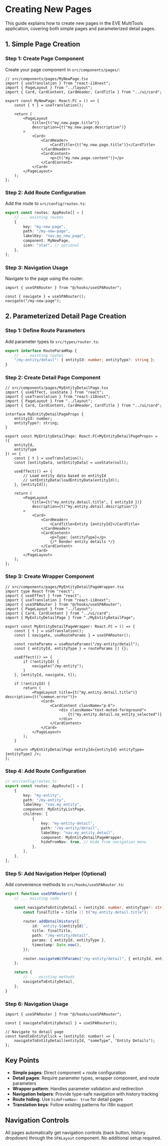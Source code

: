 # Creating New Pages

This guide explains how to create new pages in the EVE MultiTools application, covering both simple pages and parameterized detail pages.

## 1. Simple Page Creation

### Step 1: Create Page Component

Create your page component in `src/components/pages/`:

```tsx
// src/components/pages/MyNewPage.tsx
import { useTranslation } from "react-i18next";
import { PageLayout } from "../layout";
import { Card, CardContent, CardHeader, CardTitle } from "../ui/card";

export const MyNewPage: React.FC = () => {
    const { t } = useTranslation();

    return (
        <PageLayout
            title={t("my.new.page.title")}
            description={t("my.new.page.description")}
        >
            <Card>
                <CardHeader>
                    <CardTitle>{t("my.new.page.title")}</CardTitle>
                </CardHeader>
                <CardContent>
                    <p>{t("my.new.page.content")}</p>
                </CardContent>
            </Card>
        </PageLayout>
    );
};
```

### Step 2: Add Route Configuration

Add the route to `src/config/routes.ts`:

```typescript
export const routes: AppRoute[] = [
    // ... existing routes
    {
        key: "my-new-page",
        path: "/my-new-page",
        labelKey: "nav.my_new_page",
        component: MyNewPage,
        icon: "star", // optional
    },
];
```

### Step 3: Navigation Usage

Navigate to the page using the router:

```tsx
import { useSPARouter } from "@/hooks/useSPARouter";

const { navigate } = useSPARouter();
navigate("/my-new-page");
```

## 2. Parameterized Detail Page Creation

### Step 1: Define Route Parameters

Add parameter types to `src/types/router.ts`:

```typescript
export interface RouteParamMap {
    // ... existing routes
    "/my-entity/detail": { entityId: number; entityType?: string };
}
```

### Step 2: Create Detail Page Component

```tsx
// src/components/pages/MyEntityDetailPage.tsx
import { useEffect, useState } from "react";
import { useTranslation } from "react-i18next";
import { PageLayout } from "../layout";
import { Card, CardContent, CardHeader, CardTitle } from "../ui/card";

interface MyEntityDetailPageProps {
    entityId: number;
    entityType?: string;
}

export const MyEntityDetailPage: React.FC<MyEntityDetailPageProps> = ({ 
    entityId, 
    entityType 
}) => {
    const { t } = useTranslation();
    const [entityData, setEntityData] = useState(null);

    useEffect(() => {
        // Load entity data based on entityId
        // setEntityData(loadEntityData(entityId));
    }, [entityId]);

    return (
        <PageLayout
            title={t("my.entity.detail.title", { entityId })}
            description={t("my.entity.detail.description")}
        >
            <Card>
                <CardHeader>
                    <CardTitle>Entity {entityId}</CardTitle>
                </CardHeader>
                <CardContent>
                    <p>Type: {entityType}</p>
                    {/* Render entity details */}
                </CardContent>
            </Card>
        </PageLayout>
    );
};
```

### Step 3: Create Wrapper Component

```tsx
// src/components/pages/MyEntityDetailPageWrapper.tsx
import type React from "react";
import { useEffect } from "react";
import { useTranslation } from "react-i18next";
import { useSPARouter } from "@/hooks/useSPARouter";
import { PageLayout } from "../layout";
import { Card, CardContent } from "../ui/card";
import { MyEntityDetailPage } from "./MyEntityDetailPage";

export const MyEntityDetailPageWrapper: React.FC = () => {
    const { t } = useTranslation();
    const { navigate, useRouteParams } = useSPARouter();
    
    const routeParams = useRouteParams("/my-entity/detail");
    const { entityId, entityType } = routeParams || {};

    useEffect(() => {
        if (!entityId) {
            navigate("/my-entity");
        }
    }, [entityId, navigate, t]);

    if (!entityId) {
        return (
            <PageLayout title={t("my.entity.detail.title")} description={t("common.error")}>
                <Card>
                    <CardContent className="p-6">
                        <div className="text-muted-foreground">
                            {t("my.entity.detail.no_entity_selected")}
                        </div>
                    </CardContent>
                </Card>
            </PageLayout>
        );
    }

    return <MyEntityDetailPage entityId={entityId} entityType={entityType} />;
};
```

### Step 4: Add Route Configuration

```typescript
// src/config/routes.ts
export const routes: AppRoute[] = [
    {
        key: "my-entity",
        path: "/my-entity",
        labelKey: "nav.my_entity",
        component: MyEntityListPage,
        children: [
            {
                key: "my-entity-detail",
                path: "/my-entity/detail",
                labelKey: "nav.my_entity.detail",
                component: MyEntityDetailPageWrapper,
                hideFromNav: true, // Hide from navigation menu
            },
        ],
    },
];
```

### Step 5: Add Navigation Helper (Optional)

Add convenience methods to `src/hooks/useSPARouter.ts`:

```typescript
export function useSPARouter() {
    // ... existing code

    const navigateToEntityDetail = (entityId: number, entityType?: string, title?: string) => {
        const finalTitle = title || t("my.entity.detail.title");
        
        router.addDetailHistory({
            id: `entity-${entityId}`,
            title: finalTitle,
            path: "/my-entity/detail",
            params: { entityId, entityType },
            timestamp: Date.now(),
        });

        router.navigateWithParams("/my-entity/detail", { entityId, entityType });
    };

    return {
        // ... existing methods
        navigateToEntityDetail,
    };
}
```

### Step 6: Navigation Usage

```tsx
import { useSPARouter } from "@/hooks/useSPARouter";

const { navigateToEntityDetail } = useSPARouter();

// Navigate to detail page
const handleEntityClick = (entityId: number) => {
    navigateToEntityDetail(entityId, "someType", "Entity Details");
};
```

## Key Points

- **Simple pages**: Direct component + route configuration
- **Detail pages**: Require parameter types, wrapper component, and route parameters
- **Wrapper pattern**: Handles parameter validation and redirection
- **Navigation helpers**: Provide type-safe navigation with history tracking
- **Route hiding**: Use `hideFromNav: true` for detail pages
- **Translation keys**: Follow existing patterns for i18n support

## Navigation Controls

All pages automatically get navigation controls (back button, history dropdown) through the `SPALayout` component. No additional setup required.
